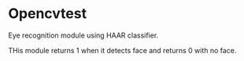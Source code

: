 Opencvtest
==========

Eye recognition module using HAAR classifier.

THis module returns 1 when it detects face and returns 0 with no face.
